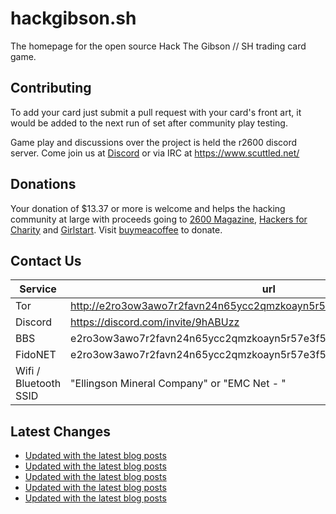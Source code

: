 # hackgibson.sh
The homepage for the open source Hack The Gibson // SH trading card game.


## Contributing

To add your card just submit a pull request with your card's front art, it would be added to the next run of set after community play testing.

Game play and discussions over the project is held the r2600 discord server. Come join us at [Discord](https://discord.com/invite/9hABUzz) or via IRC at https://www.scuttled.net/


## Donations

Your donation of $13.37 or more is welcome and helps the hacking community at large with proceeds going to [2600 Magazine](https://2600.com/), [Hackers for Charity](https://hackersforcharity.org) and [Girlstart](https://girlstart.org).  Visit [buymeacoffee](https://www.buymeacoffee.com/hackgibson.sh) to donate.


## Contact Us

Service | url
-|-
Tor | http://e2ro3ow3awo7r2favn24n65ycc2qmzkoayn5r57e3f56nvjwdcgg32ad.onion
Discord | https://discord.com/invite/9hABUzz
BBS | e2ro3ow3awo7r2favn24n65ycc2qmzkoayn5r57e3f56nvjwdcgg32ad.onion:23
FidoNET | e2ro3ow3awo7r2favn24n65ycc2qmzkoayn5r57e3f56nvjwdcgg32ad.onion:24554
Wifi / Bluetooth SSID | "Ellingson Mineral Company" or "EMC Net - <fidonet address>"

## Latest Changes
<!-- BLOG-POST-LIST:START -->
- [Updated with the latest blog posts](https://github.com/DFW2600/hackgibson.sh/commit/571a69d5415da970555a76fbcc6c065ed65f35aa)
- [Updated with the latest blog posts](https://github.com/DFW2600/hackgibson.sh/commit/65d0e85ab0fce0d9649f2ffe7f032c42156dc048)
- [Updated with the latest blog posts](https://github.com/DFW2600/hackgibson.sh/commit/f7d4986dded6b9c7348821251d040e98fe821b24)
- [Updated with the latest blog posts](https://github.com/DFW2600/hackgibson.sh/commit/577b31481b2fbc1518dfb9e2f1bbc51ed3f9babe)
- [Updated with the latest blog posts](https://github.com/DFW2600/hackgibson.sh/commit/f78d845f864564d8ff5653a6068a76e98b997070)
<!-- BLOG-POST-LIST:END -->
